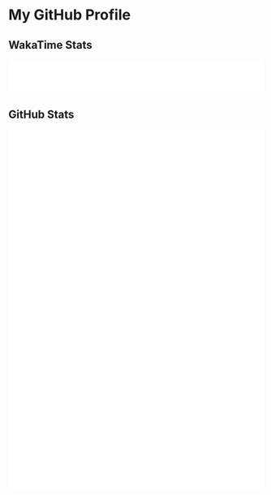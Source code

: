 # My GitHub Profile

## WakaTime Stats
![WakaTime stats](./metrics-waketime.svg)

## GitHub Stats
![GitHub stats](./metrics-github.svg)
